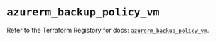 # `azurerm_backup_policy_vm`

Refer to the Terraform Registory for docs: [`azurerm_backup_policy_vm`](https://www.terraform.io/docs/providers/azurerm/r/backup_policy_vm).
